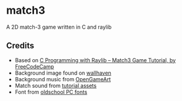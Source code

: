 # match3

A 2D match-3 game written in C and raylib

## Credits

- Based on [C Programming with Raylib – Match3 Game Tutorial, by FreeCodeCamp](https://youtu.be/P7PMA3X1tf8?si=VhdXCoPHqO98TcAP)
- Background image found on [wallhaven](https://wallhaven.cc/w/28yqpg)
- Background music from [OpenGameArt](https://opengameart.org/content/calm-ambient-2-synthwave-15k)
- Match sound from [tutorial assets](https://github.com/erikyuzwa/raylib-2d-ascii-match-3/blob/main/assets/match_old.mp3)
- Font from [oldschool PC fonts](https://int10h.org/oldschool-pc-fonts/)
